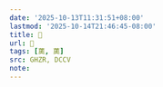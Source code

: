```yaml
---
date: '2025-10-13T11:31:51+08:00'
lastmod: '2025-10-14T21:46:45-08:00'
title: 󰪷
url: 󰪷
tags: [薁, 薁]
src: GHZR, DCCV
note:
---
```

